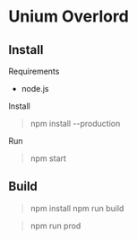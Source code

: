 # Unium Overlord

## Install

Requirements

* node.js

Install

> npm install --production


Run

> npm start

## Build

> npm install
> npm run build

> npm run prod


